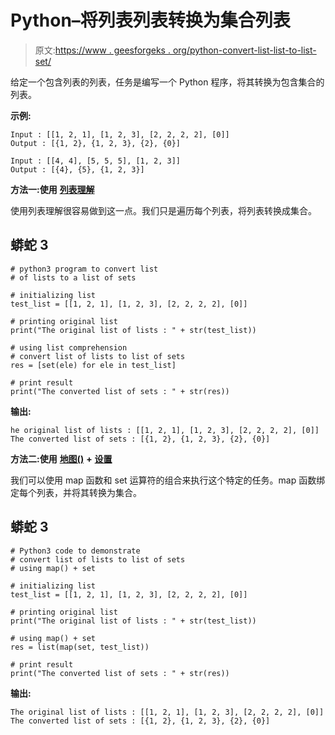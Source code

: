# Python–将列表列表转换为集合列表

> 原文:[https://www . geesforgeks . org/python-convert-list-list-to-list-set/](https://www.geeksforgeeks.org/python-convert-list-of-lists-to-list-of-sets/)

给定一个包含列表的列表，任务是编写一个 Python 程序，将其转换为包含集合的列表。

**示例:**

```
Input : [[1, 2, 1], [1, 2, 3], [2, 2, 2, 2], [0]]
Output : [{1, 2}, {1, 2, 3}, {2}, {0}]

Input : [[4, 4], [5, 5, 5], [1, 2, 3]]
Output : [{4}, {5}, {1, 2, 3}]
```

**方法一:使用** [**列表理解**](https://www.geeksforgeeks.org/python-list-comprehension/)

使用列表理解很容易做到这一点。我们只是遍历每个列表，将列表转换成集合。

## 蟒蛇 3

```
# python3 program to convert list
# of lists to a list of sets

# initializing list
test_list = [[1, 2, 1], [1, 2, 3], [2, 2, 2, 2], [0]]

# printing original list
print("The original list of lists : " + str(test_list))

# using list comprehension
# convert list of lists to list of sets
res = [set(ele) for ele in test_list]

# print result
print("The converted list of sets : " + str(res))
```

**输出:**

```
he original list of lists : [[1, 2, 1], [1, 2, 3], [2, 2, 2, 2], [0]]
The converted list of sets : [{1, 2}, {1, 2, 3}, {2}, {0}]
```

**方法二:使用** [**地图()**](https://www.geeksforgeeks.org/python-map-function/) **+** [**设置**](https://www.geeksforgeeks.org/python-sets/)

我们可以使用 map 函数和 set 运算符的组合来执行这个特定的任务。map 函数绑定每个列表，并将其转换为集合。

## 蟒蛇 3

```
# Python3 code to demonstrate
# convert list of lists to list of sets
# using map() + set

# initializing list
test_list = [[1, 2, 1], [1, 2, 3], [2, 2, 2, 2], [0]]

# printing original list
print("The original list of lists : " + str(test_list))

# using map() + set
res = list(map(set, test_list))

# print result
print("The converted list of sets : " + str(res))
```

**输出:**

```
The original list of lists : [[1, 2, 1], [1, 2, 3], [2, 2, 2, 2], [0]]
The converted list of sets : [{1, 2}, {1, 2, 3}, {2}, {0}]
```